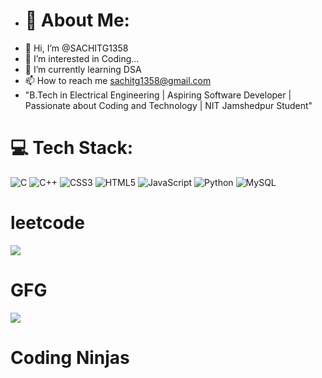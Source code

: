 - # 💫 About Me:
- 👋 Hi, I’m @SACHITG1358
- 👀 I’m interested in Coding...
- 🧠 I’m currently learning DSA
- 📫 How to reach me sachitg1358@gmail.com
- "B.Tech in Electrical Engineering | Aspiring Software Developer | Passionate about Coding and Technology | NIT Jamshedpur Student"

# 💻 Tech Stack:
![C](https://img.shields.io/badge/c-%2300599C.svg?style=for-the-badge&logo=c&logoColor=white) ![C++](https://img.shields.io/badge/c++-%2300599C.svg?style=for-the-badge&logo=c%2B%2B&logoColor=white) ![CSS3](https://img.shields.io/badge/css3-%231572B6.svg?style=for-the-badge&logo=css3&logoColor=white)  ![HTML5](https://img.shields.io/badge/html5-%23E34F26.svg?style=for-the-badge&logo=html5&logoColor=white) ![JavaScript](https://img.shields.io/badge/javascript-%23323330.svg?style=for-the-badge&logo=javascript&logoColor=%23F7DF1E) ![Python](https://img.shields.io/badge/python-3670A0?style=for-the-badge&logo=python&logoColor=ffdd54) ![MySQL](https://img.shields.io/badge/mysql-%2300f.svg?style=for-the-badge&logo=mysql&logoColor=white)
# leetcode
![](https://leetcard.jacoblin.cool/Nobi_Dora?cache=0)
# GFG
[![](https://geeks-for-geeks-stats-api-napiyo.vercel.app/?userName=sachitqnqv)](<YOUR_LINK_HERE>)
# Coding Ninjas


<!---
SACHITG1358/SACHITG1358 is a ✨ special ✨ repository because its `README.md` (this file) appears on your GitHub profile.
You can click the Preview link to take a look at your changes.
--->

